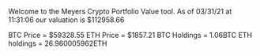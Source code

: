 Welcome to the Meyers Crypto Portfolio Value tool. 
As of 03/31/21 at 11:31:06 our valuation is $112958.66 

BTC Price = $59328.55
 ETH Price = $1857.21
BTC Holdings = 1.06BTC
 ETH holdings = 26.960005962ETH 
